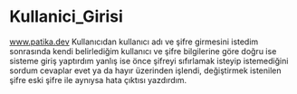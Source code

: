# Kullanici_Girisi
www.patika.dev
Kullanıcıdan kullanıcı adı ve şifre girmesini istedim sonrasında kendi belirlediğim
kullanıcı ve şifre bilgilerine göre doğru ise sisteme giriş yaptırdım yanlış ise 
önce şifreyi sıfırlamak isteyip istemediğini sordum cevaplar evet ya da hayır üzerinden
işlendi, değiştirmek istenilen şifre eski şifre ile aynıysa hata çıktısı yazdırdım.
